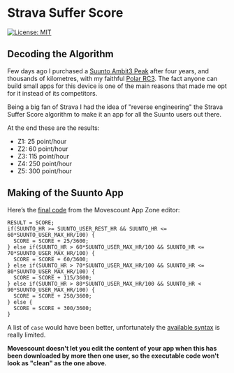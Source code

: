 # Strava Suffer Score

[![License: MIT](https://img.shields.io/badge/License-MIT-yellow.svg)](https://opensource.org/licenses/MIT)

## Decoding the Algorithm
Few days ago I purchased a [Suunto Ambit3 Peak](http://www.suunto.com/en-US/Products/Sports-Watches/Suunto-Ambit3-Peak/Suunto-Ambit3-Peak-Sapphire-HR/) after four years, and thousands of kilometres, with my faithful [Polar RC3](https://www.polar.com/us-en/products/improve_fitness/running_multisport/RC3_GPS). The fact anyone can build small apps for this device is one of the main reasons that made me opt for it instead of its competitors.

Being a big fan of Strava I had the idea of "reverse engineering" the Strava Suffer Score algorithm to make it an app for all the Suunto users out there.

At the end these are the results:

- Z1: 25 point/hour
- Z2: 60 point/hour
- Z3: 115 point/hour
- Z4: 250 point/hour
- Z5: 300 point/hour

## Making of the Suunto App
Here’s the [final code](http://www.movescount.com/apps/app10925786) from the Movescount App Zone editor:

```
RESULT = SCORE;
if(SUUNTO_HR >= SUUNTO_USER_REST_HR && SUUNTO_HR <= 60*SUUNTO_USER_MAX_HR/100) {
  SCORE = SCORE + 25/3600;
} else if(SUUNTO_HR > 60*SUUNTO_USER_MAX_HR/100 && SUUNTO_HR <= 70*SUUNTO_USER_MAX_HR/100) {
  SCORE = SCORE + 60/3600;
} else if(SUUNTO_HR > 70*SUUNTO_USER_MAX_HR/100 && SUUNTO_HR <= 80*SUUNTO_USER_MAX_HR/100) {
  SCORE = SCORE + 115/3600;
} else if(SUUNTO_HR > 80*SUUNTO_USER_MAX_HR/100 && SUUNTO_HR < 90*SUUNTO_USER_MAX_HR/100) {
  SCORE = SCORE + 250/3600;
} else {
  SCORE = SCORE + 300/3600;
}
```

A list of `case` would have been better, unfortunately the [available syntax](http://content.static.movescount.com/downloads/SuuntoAppZoneDeveloperManual.pdf) is really limited.

**Movescount doesn't let you edit the content of your app when this has been downloaded by more then one user, so the executable code won't look as "clean" as the one above.**
